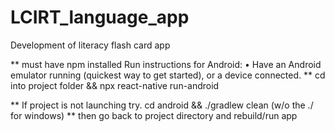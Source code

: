 # LCIRT_language_app
Development of literacy flash card app

** must have npm installed Run instructions for Android: • Have an Android emulator running (quickest way to get started), or a device connected.
** cd into project folder && npx react-native run-android

** If project is not launching try. cd android && ./gradlew clean (w/o the ./ for windows)
** then go back to project directory and rebuild/run app
